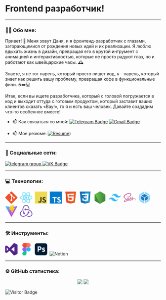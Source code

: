 
# Frontend разработчик!

---

### :man_technologist: Обо мне:

Привет! 👋 Меня зовут Даня, и я фронтенд-разработчик с глазами, загорающимися от рождения новых идей и их реализации. Я люблю вдыхать жизнь в дизайн, превращая его в крутой интрумент с анимацией и интерактивностью, которые не просто радуют глаз, но и работают как швейцарские часы. 🕰️

Знаете, я не тот парень, который просто пишет код, я - парень, который знает как решить вашу проблему, превращая кофе в функциональные фичи. ☕➡️💻

Итак, если вы ищете разработчика, который с головой погружается в код и выходит оттуда с готовым продуктом, который заставит ваших клиентов сказать «Вау!», то я и есть ваш человек. Давайте создадим что-то особенное вместе!

- :mailbox: Как связаться со мной: [![Telegram Badge](https://img.shields.io/badge/-DatsunCo-blue?style=flat&logo=Telegram&logoColor=white)](https://t.me/datsunkun) [![Gmail Badge](https://img.shields.io/badge/-Gmail-red?style=flat&logo=Gmail&logoColor=white)](mailto:danya200375@gmail.com)

- :mailbox: Мое резюме: [![Resume](https://img.shields.io/badge/Resume-View-blue?style=for-the-badge&logo=google-drive)](https://disk.yandex.ru/i/cxB-XBoZuivmew))
---

### 🤝 Социальные сети:

  <div id="badges">
    <a href="https://t.me/DatsunCo" target="_blank">
      <img src="https://cdn-icons-png.flaticon.com/512/2111/2111646.png" width="40" height="40" alt="telegram group" />
    </a>
    <a href="https://vk.com/fierysnow" target="_blank">
      <img src="https://cdn-icons-png.flaticon.com/512/145/145813.png" width="40" height="40" alt="VK Badge"/>
    </a>
  </div>

---

### 💻 Технологии:

<div>
  <img src="https://github.com/devicons/devicon/blob/master/icons/git/git-original.svg" title="git" alt="git" width="40" height="40"/>&nbsp
  <img src="https://github.com/devicons/devicon/blob/master/icons/react/react-original.svg" title="reactjs" alt="reactjs" width="40" height="40"/>&nbsp
  <img src="https://github.com/devicons/devicon/blob/master/icons/javascript/javascript-original.svg" title="javascript" alt="javascript" width="40" height="40"/>&nbsp
  <img src="https://github.com/devicons/devicon/blob/master/icons/typescript/typescript-original.svg" title="typescript" alt="typescript" width="40" height="40"/>&nbsp
  <img src="https://github.com/devicons/devicon/blob/master/icons/html5/html5-original.svg" title="html5" alt="html5" width="40" height="40"/>&nbsp
  <img src="https://github.com/devicons/devicon/blob/master/icons/css3/css3-original.svg" title="css" alt="css" width="40" height="40"/>&nbsp
  <img src="https://github.com/devicons/devicon/blob/master/icons/nodejs/nodejs-original.svg" title="nodejs" alt="nodejs" width="40" height="40"/>&nbsp
   <img src="https://github.com/devicons/devicon/blob/master/icons/tailwindcss/tailwindcss-original.svg" title="tailwind" alt="tailwind" width="40" height="40"/>&nbsp;
  <img src="https://github.com/devicons/devicon/blob/master/icons/sass/sass-original.svg" title="sass/scss" alt="sass/scss" width="40" height="40"/>&nbsp;
  <img src="https://github.com/devicons/devicon/blob/master/icons/webpack/webpack-original.svg" title="webpack" alt="webpack" width="40" height="40"/>&nbsp;
  <img src="https://github.com/devicons/devicon/blob/master/icons/vitejs/vitejs-original.svg" title="vite" alt="vite" width="40" height="40"/>&nbsp;
  <img src="https://github.com/devicons/devicon/blob/master/icons/redux/redux-original.svg" title="redux" alt="redux" width="40" height="40"/>&nbsp;
</div>

---

### 🛠 Инструменты:

<div>
  <img src="https://github.com/devicons/devicon/blob/master/icons/visualstudio/visualstudio-plain.svg" title="visual" alt="visual" width="40" height="40"/>&nbsp;
  <img src="https://github.com/devicons/devicon/blob/master/icons/figma/figma-original.svg" title="figma" alt="figma" width="40" height="40"/>&nbsp;
  <img src="https://github.com/devicons/devicon/blob/master/icons/photoshop/photoshop-plain.svg" title="photoshop" alt="photoshop" width="40" height="40"/>&nbsp;
  <img src="https://upload.wikimedia.org/wikipedia/commons/e/e9/Notion-logo.svg" title="Notion" alt="Notion" width="40" height="40"/>&nbsp;
</div>

---


### ⚙️ GitHub статистика:

<p align='center'>
   <a href="https://github-readme-stats.vercel.app/api?username=DatsunCo&show_icons=true&count_private=true">
       <img height=150 src="https://github-readme-stats.vercel.app/api?username=DatsunCo&show_icons=true&count_private=true"/></a>
   <a href="https://github.com/DatsunCo/github-readme-stats">
       <img height=150 src="https://github-readme-stats.vercel.app/api/top-langs/?username=DatsunCo&layout=compact"/></a>
</p>

![Visitor Badge](https://visitor-badge.laobi.icu/badge?page_id=datsunco)
